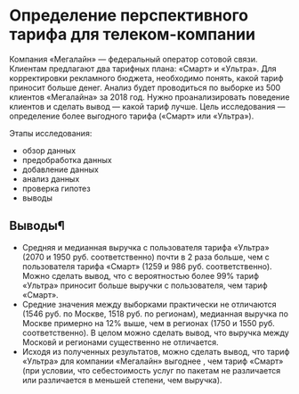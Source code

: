 # Определение перспективного тарифа для телеком-компании
Компания «Мегалайн» — федеральный оператор сотовой связи. Клиентам предлагают два тарифных плана: «Смарт» и «Ультра». Для корректировки рекламного бюджета, необходимо понять, какой тариф приносит больше денег. Анализ будет проводиться по выборке из 500 клиентов «Мегалайна» за 2018 год. Нужно проанализировать поведение клиентов и сделать вывод — какой тариф лучше.
Цель исследования — определение более выгодного тарифа («Смарт» или «Ультра»).

Этапы исследования:
- обзор данных
- предобработка данных
- добавление данных
- анализ данных
- проверка гипотез
- выводы

## Выводы¶

- Средняя и медианная выручка с пользователя тарифа «Ультра» (2070 и 1950 руб. соответственно) почти в 2 раза больше, чем с пользователя тарифа «Смарт» (1259 и 986 руб. соответственно). Можно сделать вывод, что с вероятностью более 99% тариф «Ультра» приносит больше выручки с пользователя, чем тариф «Смарт».
- Средние значения между выборками практически не отличаются (1546 руб. по Москве, 1518 руб. по регионам), медианная выручка по Москве примерно на 12% выше, чем в регионах (1750 и 1550 руб. соответственно). В целом можно сделать вывод, что выручка между Московй и регионами существенно не отличается.
- Исходя из полученных результатов, можно сделать вывод, что тариф «Ультра» для компании «Мегалайн» выгоднее , чем тариф «Смарт» (при условии, что себестоимость услуг по пакетам не различается или различается в меньшей степени, чем выручка).
